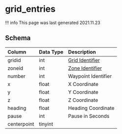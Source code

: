 # grid_entries

!!! info
	This page was last generated 2021.11.23

## Schema
| Column | Data Type | Description |
| :--- | :--- | :--- |
| gridid | int | [Grid Identifier](grid.md) |
| zoneid | int | [Zone Identifier](../../../../server/zones/zone-list) |
| number | int | Waypoint Identifier |
| x | float | X Coordinate |
| y | float | Y Coordinate |
| z | float | Z Coordinate |
| heading | float | Heading Coordinate |
| pause | int | Pause in Seconds |
| centerpoint | tinyint |  |

